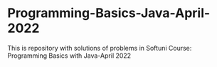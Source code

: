 # Programming-Basics-Java-April-2022
This is repository with solutions of problems in Softuni Course: Programming Basics with Java-April 2022
